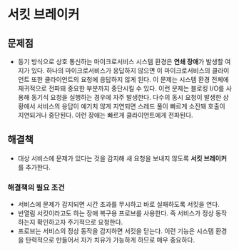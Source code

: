 # 서킷 브레이커
## 문제점
- 동기 방식으로 상호 통신하는 마이크로서비스 시스템 환경은 **연쇄 장애**가 발생할 여지가 있다. 하나의 마이크로서비스가 응답하지 않으면 이 마이크로서비스의 클라이언트 또한 클라이언트의 요청에 응답하지 않게 된다. 이 문제는 시스템 환경 전체에 재귀적으로 전파돼 중요한 부분까지 중단시킬 수 있다. 이런 문제는 블로킹 I/O를 사용해 동기식 요청을 실행하는 경우에 자주 발생한다. 다수의 동시 요청이 발생한 상황에서 서비스의 응답이 예기치 않게 지연되면 스레드 풀이 빠르게 소진돼 호출이 지연되거나 중단된다. 이런 장애는 빠르게 클라이언트에게 전파된다.
## 해결책
- 대상 서비스에 문제가 있다는 것을 감지해 새 요청을 보내지 않도록 **서킷 브레이커**를 추가한다.
### 해결책의 필요 조건
- 서비스에 문제가 감지되면 시간 초과를 무시하고 바로 실패하도록 서킷을 연다.
- 반열림 서킷이라고도 하는 장애 복구용 프로브를 사용한다. 즉 서비스가 정상 동작하는지 확인하고자 주기적으로 요청한다.
- 프로브는 서비스의 정상 동작을 감지하면 서킷을 닫는다. 이런 기능은 시스템 환경을 탄력적으로 만들어서 자가 치유가 가능하게 하므로 매우 중요하다.